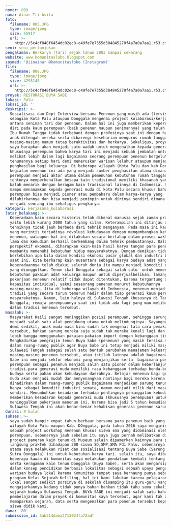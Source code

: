 ```yaml
---
nomor: 899
nama: Ainar Tri Asita
foto:
  filename: 005.JPG
  type: image/jpeg
  size: 55917
  url: >-
    http://5c4cf848f6454dc02ec8-c49fe7e7355d384845270f4a7a0a7aa1.r53.cf2.rackcdn.com/583eadb2-9515-418d-95ce-ca08ce2b7aa1/005.JPG
seni: seni_pertunjukan
pengalaman: Berkarya (tari) sejak tahun 2003 sampai sekarang
website: www.komunitaslobo.blogspot.com
sosmed: '@iinainar @komunitaslobo (Instagram)'
file:
  filename: 008.JPG
  type: image/jpeg
  size: 4293148
  url: >-
    http://5c4cf848f6454dc02ec8-c49fe7e7355d384845270f4a7a0a7aa1.r53.cf2.rackcdn.com/42c133ff-91eb-435c-822e-c79db6e7d23f/008.JPG
proyek: RESTORASI BUYA SABE
lokasi: Palu
lokasi_id: ''
deskripsi: >-
  Sosialisasi dan Dept Interview bersama Penenun yang masih ada (tersisa) di
  sebagian Kota Palu ataupun Donggala mengenai project kolaborasi/kerjasama
  antara seniman tari dan penenun. Dalam hal ini juga memberikan kepercayaan
  diri pada kaum perempuan (baik penenun maupun senimannya) yang telah menjadi
  Ibu Rumah Tangga tidak terbebani dengan profesinya saat ini dengan hadirnya
  anak ditengah mereka serta dibarengi keseharian mengurus rumah tangganya
  masing-masing namun tetap beraktivitas dan berkarya. Sekaligus, proyek ini
  saya harapkan akan menjadi satu wadah untuk mengenalkan kepada generasi muda
  khususnya perempuan bahwa karya tari ini menjadi sebuah jembatan untuk mereka
  melihat lebih dalam lagi bagaimana seorang perempuan penenun bergelut dengan
  tenunannya setiap hari demi meneruskan warisan leluhur ataupun menjadi sumber
  penghasilan bagi keluarga. Di beberapa wilayah (Kota Palu dan kab Donggala),
  kegiatan menenun ini ada yang menjadi sumber penghasilan utama dimana
  perempuan menjadi aktor utama dalam pemenuhan kebutuhan rumah tangganya.
  tentunya memperkenalkan betapa kain tradisional memiliki khasanah yang tak
  kalah menarik dengan beragam kain tradisional lainnya di Indonesia. Serta
  mampu menanamkan kepada generasi muda di kota Palu secara khusus bahwa
  perempuan bisa menjadi pioner atau pembaharu dalam karya-karya yang
  dilahirkannya dan bisa menjadi pemimpin untuk dirinya sendiri dimana ia mampu
  menjadi seorang ibu sekaligus pengkarya.
kategori: kerjasama_kolaborasi
latar_belakang: >-
  Keberadaan kain secara historis telah dikenal manusia sejak zaman prasejarah,
  yaitu lebih kurang 2000 tahun yang silam. Keterampilan ini ditinjau dari segi
  tehniknya tidak jauh berbeda dari tehnik menganyam. Pada masa ini kaum wanita
  yang merintis terjadinya revolusi kebudayaan dengan mengembangkan keterampilan
  menenun, walaupun hal ini dilakukan secara bertahap dalam proses waktu yang
  lama dan kemudian berhasil berkembang dalam tehnik pembuatannya. Dalam
  perspektif ekonomi, diharapkan kain-kain hasil karya tangan para penenun dapat
  membantu memenuhi kebutuhan hidup masyarakatnya. Dengan demikian tidak
  berlebihan apa bila dalam kondisi ekonomi pasar global dan industri budaya
  saat ini, kita berharap kain nusantara sebagai karya budaya adat yang 
  keberadaannya telah diakui seluruh dunia itu mampu menjadi komoditi eksport
  yang diunggulkan. Tenun ikat Donggala sebagai salah satu  untuk memenuhi
  kebutuhan pakaian adat keluarga maupun untuk diperjualbelikan, lamanya
  pekerjaan menenun relatif tidak dapat ditentukan, karena tergantung dari
  kapasitas individual, yakni seseorang penenun menurut kebutuhannya
  masing-masing. Jika di beberapa wilayah di Indonesia, menenun menjadi sebuah
  tradisi yang secara turun temurun hadir dalam tiap generasi kaum perempuan di
  masyarakatnya. Namun, lain halnya di Sulawesi Tengah khususnya di Tanah
  Donggala, remaja perempuannya saat ini tidak ada lagi yang mau melibatkan diri
  dalam tradisi menenun tersebut.
masalah: >-
  Masyarakat Kaili sangat meninggikan posisi perempuan, sehingga sarunglah yang
  menjadi salah satu alat pendukung utama untuk melindunginya. Sayangnya sedikit
  demi sedikit, anak muda masa kini sudah tak mengenal tata cara pemakaian
  tersebut, bahkan sarung mereka saja sudah tak mereka kenali lagi dan mereka
  lebih bangga menggunakan pakaian-pakaian import dengan kebanggaan tinggi.
  Menghadirkan pengrajin tenun Buya Sabe (penenun) yang masih tersisa menyatu
  dalam ruang-ruang publik agar Buya Sabe ini tetap menjadi miliki masyarakat
  Sulawesi Tengah sebagai salah satu bentuk perubahan manajemen keluarga
  masing-masing penenun tersebut, atau istilah lainnya adalah bagaimana Buya
  Sabe ini menjadi sektor ekonomi yang menjanjikan serta  bagaimana posisi
  perempuan sebagai penenun menjadi salah satu pioner dalam keberlanjutan
  tradisi.para generasi muda memiliki rasa kebanggaan terhadap benda-benda
  budaya serta paham akan kebudayaan daerahnya. Belajar menenun bagi generasi
  muda akan menjadi mudah dan menyenangkan nantinya bagi mereka karena
  dihadirkan dalam ruang-ruang publik bagaimana menjadikan sarung tenun bukan
  hanya sebagai komoditi industri semata, namun menjadi milik dari masyarakatnya
  sendiri. Menumbuhkan kesadaran terhadap pentingnya peninggalan kebudayaan,
  memberikan kesadaran kepada generasi muda (khususnya perempuan) untuk tidak
  meninggalkan pekerjaan menenun ini. Karena bisa jadi 5 tahun kemudian di
  Sulawesi Tengah ini akan benar-benar kehabisan generasi penenun sarung 
durasi: 9 bulan
sukses: >-
  saya sudah hampir empat tahun berbaur bersama para penenun baik yang ada di
  wilayah Kota Palu maupun Kab. DOnggala, pada tahun 2016 saya menginisiasi
  sebuah project workshop menenun khusus siswa sma yang didominasi oleh pelajar
  perempuan. sebenarnya jauh sebelum itu saya juga pernah melibatkan diri pada
  project pameran kain tenun di Museum selain dipamerkan kainnya para penenun
  langsung praktek dihadapan 300 siswa SD,SMP,SMA Pdi Palu. sebenarnya poin
  utama saya melakukan riset dan sosialisasi tentang Buya Sabe (Sarung Tenun
  Sutra Donggala) ini untuk kebutuhan karya tari. selain itu, saya dibantu oleh
  beberapa kawan di komunitas saya melakukan pendataan kembali tentang historis
  serta keragaman kain tenun Donggala (Buya Sabe), serta akan mengarsipkannya
  dalam konsep pendidikan berbasis lokalitas sebagai sebuah upaya pengarsipan
  warisan budaya lokal karena Komunitas tempat saya bernaung punya sebuah
  program Kelas Sejarah Keliling, hal ini kami lakukan karena pelajaran sejarah
  lokal sangat sedikit porsinya di sekolah disamping itu guru-guru yang
  mengajarkannya kadang tidak punya bahan bahkan tidak tahu sama sekali tentang
  sejarah budaya Sulawesi Tengah. BUYA SABE ini menjadi salah satu bahan
  pembelajaran dalam proyek di komunitas saya tersebut, agar kami tak asal
  memaparkan sejarah, data serta mengenalkan para penenun tersebut kepada para
  siswa didik kami. 
dana: '80'
submission_id: 5ab514daea2713024fa72adf
---
```

